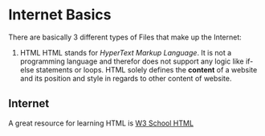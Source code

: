 # Internet Basics
There are basically 3 different types of Files that make up the Internet:  
1. HTML
  HTML stands for _HyperText Markup Language_. It is not a programming language
  and therefor does not support any logic like if-else statements or loops. HTML solely
  defines the __content__ of a website and its position and style in regards to other 
  content of website.
## Internet 
A great resource for learning HTML is [W3 School HTML](https://www.w3schools.com/html/default.asp)
